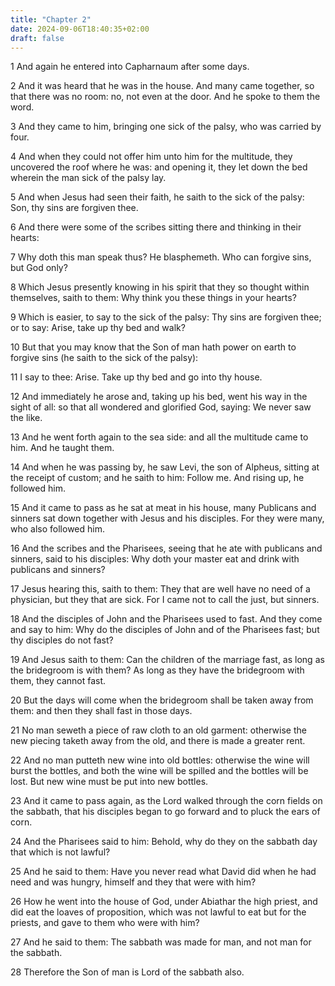 ```yaml
---
title: "Chapter 2"
date: 2024-09-06T18:40:35+02:00
draft: false
---
```




1 And again he entered into Capharnaum after some days.

2 And it was heard that he was in the house. And many came together, so that there was no room: no, not even at the door. And he spoke to them the word.

3 And they came to him, bringing one sick of the palsy, who was carried by four.

4 And when they could not offer him unto him for the multitude, they uncovered the roof where he was: and opening it, they let down the bed wherein the man sick of the palsy lay.

5 And when Jesus had seen their faith, he saith to the sick of the palsy: Son, thy sins are forgiven thee.

6 And there were some of the scribes sitting there and thinking in their hearts:

7 Why doth this man speak thus? He blasphemeth. Who can forgive sins, but God only?

8 Which Jesus presently knowing in his spirit that they so thought within themselves, saith to them: Why think you these things in your hearts?

9 Which is easier, to say to the sick of the palsy: Thy sins are forgiven thee; or to say: Arise, take up thy bed and walk?

10 But that you may know that the Son of man hath power on earth to forgive sins (he saith to the sick of the palsy):

11 I say to thee: Arise. Take up thy bed and go into thy house.

12 And immediately he arose and, taking up his bed, went his way in the sight of all: so that all wondered and glorified God, saying: We never saw the like.

13 And he went forth again to the sea side: and all the multitude came to him. And he taught them.

14 And when he was passing by, he saw Levi, the son of Alpheus, sitting at the receipt of custom; and he saith to him: Follow me. And rising up, he followed him.

15 And it came to pass as he sat at meat in his house, many Publicans and sinners sat down together with Jesus and his disciples. For they were many, who also followed him.

16 And the scribes and the Pharisees, seeing that he ate with publicans and sinners, said to his disciples: Why doth your master eat and drink with publicans and sinners?

17 Jesus hearing this, saith to them: They that are well have no need of a physician, but they that are sick. For I came not to call the just, but sinners.

18 And the disciples of John and the Pharisees used to fast. And they come and say to him: Why do the disciples of John and of the Pharisees fast; but thy disciples do not fast?

19 And Jesus saith to them: Can the children of the marriage fast, as long as the bridegroom is with them? As long as they have the bridegroom with them, they cannot fast.

20 But the days will come when the bridegroom shall be taken away from them: and then they shall fast in those days.

21 No man seweth a piece of raw cloth to an old garment: otherwise the new piecing taketh away from the old, and there is made a greater rent.

22 And no man putteth new wine into old bottles: otherwise the wine will burst the bottles, and both the wine will be spilled and the bottles will be lost. But new wine must be put into new bottles.

23 And it came to pass again, as the Lord walked through the corn fields on the sabbath, that his disciples began to go forward and to pluck the ears of corn.

24 And the Pharisees said to him: Behold, why do they on the sabbath day that which is not lawful?

25 And he said to them: Have you never read what David did when he had need and was hungry, himself and they that were with him?

26 How he went into the house of God, under Abiathar the high priest, and did eat the loaves of proposition, which was not lawful to eat but for the priests, and gave to them who were with him?

27 And he said to them: The sabbath was made for man, and not man for the sabbath.

28 Therefore the Son of man is Lord of the sabbath also.

